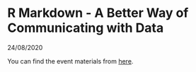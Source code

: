 R Markdown - A Better Way of Communicating with Data
================
24/08/2020

You can find the event materials from
[here](https://github.com/DanyangDai/rladies-melbourne-rmarkdown).
